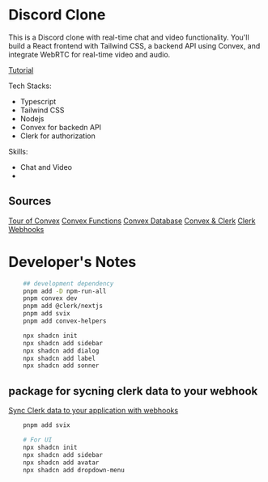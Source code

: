 # Discord Clone

This is a Discord clone with real-time chat and video functionality. You'll build a React frontend with Tailwind CSS, a backend API using Convex, and integrate WebRTC for real-time video and audio.

[Tutorial](tutorial/tutorial.ipynb)

Tech Stacks: 
* Typescript
* Tailwind CSS
* Nodejs
* Convex for backedn API
* Clerk for authorization

Skills:
* Chat and Video
* 


## Sources
[Tour of Convex](https://docs.convex.dev/get-started)
[Convex Functions](https://docs.convex.dev/functions)
[Convex Database](https://docs.convex.dev/database)
[Convex & Clerk](https://docs.convex.dev/auth/clerk)
[Clerk Webhooks](https://clerk.com/docs/integrations/webhooks/sync-data)

# Developer's Notes
```bash
    ## development dependency
    pnpm add -D npm-run-all
    pnpm convex dev
    pnpm add @clerk/nextjs
    pnpm add svix
    pnpm add convex-helpers

    npx shadcn init
    npx shadcn add sidebar
    npx shadcn add dialog
    npx shadcn add label
    npx shadcn add sonner
```

## package for sycning clerk data to your webhook
[Sync Clerk data to your application with webhooks](https://clerk.com/docs/integrations/webhooks/sync-data#install-svix)
```bash
    pnpm add svix

    # For UI
    npx shadcn init
    npx shadcn add sidebar
    npx shadcn add avatar
    npx shadcn add dropdown-menu
```


